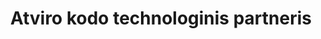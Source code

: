 ---
title: Atviro kodo technologinis partneris
description: Kubernetes, DevOps, SOC 2 arba n8n paslaugos
sitemap:
  changefreq: daily
  priority: 1
---
